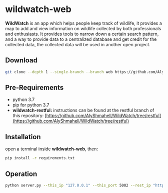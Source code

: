 # wildwatch-web
**WildWatch** is an app which helps people keep track of wildlife, it provides a map to add and view information on wildlife collected by both professionals and enthusiasts. It provides tools to narrow down a certain search pattern, and a way to provide data to a centralized database and get credit for the collected data, the collected data will be used in another open project.

## Download
```sh
git clone --depth 1 --single-branch --branch web https://github.com/AlyShmahell/WildWatch wildwatch-web
```

## Pre-Requirements
- python 3.7
- pip for python 3.7
- **wildwatch-restful:** instructions can be found at the restful branch of this repository: [https://github.com/AlyShmahell/WildWatch/tree/restful](https://github.com/AlyShmahell/WildWatch/tree/restful)

## Installation
open a terminal inside **wildwatch-web**, then:
```sh
pip install -r requirements.txt
```

## Operation
```sh
python server.py --this_ip "127.0.0.1" --this_port 5002 --rest_ip "http://127.0.0.1" --rest_port 5001
```